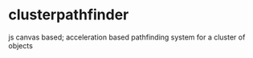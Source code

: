 # clusterpathfinder

js canvas based; acceleration based pathfinding system for a cluster of objects
